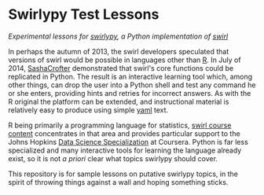 Swirlypy Test Lessons
=====================

*Experimental lessons for [swirlypy](https://github.com/SashaCrofter/swirlypy), a Python implementation of [swirl](http://swirlstats.com/faq.html)*

In perhaps the autumn of 2013, the swirl developers speculated that versions of swirl would be possible in languages other than [R](http://www.r-project.org/). In July of 2014, [SashaCrofter](https://github.com/SashaCrofter) demonstrated that swirl's core functions could be replicated in Python. The result is an interactive learning tool which, among other things, can drop the user into a Python shell and test any command he or she enters, providing hints and retries for incorrect answers. As with the R original the platform can be extended, and instructional material is relatively easy to produce using simple [yaml](http://en.wikipedia.org/wiki/Yaml) text.

R being primarily a programming language for statistics, [swirl course content](https://github.com/swirl_courses) concentrates in that area and provides particular support to the Johns Hopkins [Data Science Specialization](https://www.coursera.org/specialization/jhudatascience/1) at Coursera. Python is far less specialized and many interactive tools for learning the language already exist, so it is not *a priori* clear what topics swirlypy should cover. 

This repository is for sample lessons on putative swirlypy topics, in the spirit of throwing things against a wall and hoping something sticks.

